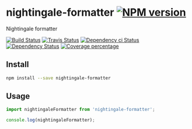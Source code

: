 # nightingale-formatter [![NPM version][npm-image]][npm-url]

Nightingale formatter

[![Build Status][circleci-status-image]][circleci-status-url]
[![Travis Status][travisci-status-image]][travisci-status-url]
[![Dependency ci Status][dependencyci-image]][dependencyci-url]
[![Dependency Status][daviddm-image]][daviddm-url]
[![Coverage percentage][coverage-image]][coverage-url]

## Install

```sh
npm install --save nightingale-formatter
```

## Usage

```js
import nightingaleFormatter from 'nightingale-formatter';

console.log(nightingaleFormatter);
```

[npm-image]: https://img.shields.io/npm/v/nightingale-formatter.svg?style=flat-square
[npm-url]: https://npmjs.org/package/nightingale-formatter
[daviddm-image]: https://david-dm.org/nightingalejs/nightingale-formatter.svg?style=flat-square
[daviddm-url]: https://david-dm.org/nightingalejs/nightingale-formatter
[dependencyci-image]: https://dependencyci.com/github/nightingalejs/nightingale-formatter/badge?style=flat-square
[dependencyci-url]: https://dependencyci.com/github/nightingalejs/nightingale-formatter
[circleci-status-image]: https://img.shields.io/circleci/project/nightingalejs/nightingale-formatter/master.svg?style=flat-square
[circleci-status-url]: https://circleci.com/gh/nightingalejs/nightingale-formatter
[travisci-status-image]: https://img.shields.io/travis/nightingalejs/nightingale-formatter/master.svg?style=flat-square
[travisci-status-url]: https://travis-ci.org/nightingalejs/nightingale-formatter
[coverage-image]: https://img.shields.io/codecov/c/github/nightingalejs/nightingale-formatter/master.svg?style=flat-square
[coverage-url]: https://codecov.io/gh/nightingalejs/nightingale-formatter
[docs-coverage-url]: https://nightingalejs.github.io/nightingale-formatter/coverage/lcov-report/
